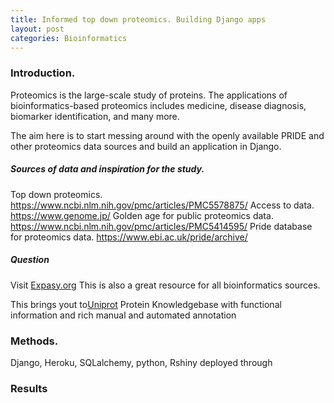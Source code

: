 ```yaml
---
title: Informed top down proteomics. Building Django apps
layout: post
categories: Bioinformatics
---
```


### Introduction.

Proteomics is the large-scale study of proteins. The applications of bioinformatics-based proteomics includes medicine, disease diagnosis, biomarker identification, and many more.

The aim here is to start messing around with the openly available PRIDE and other proteomics data sources and build an application in Django.

##### Sources of data and inspiration for the study.

Top down proteomics.
https://www.ncbi.nlm.nih.gov/pmc/articles/PMC5578875/
Access to data.
https://www.genome.jp/
Golden age for public proteomics data.
https://www.ncbi.nlm.nih.gov/pmc/articles/PMC5414595/
Pride database for proteomics data.
https://www.ebi.ac.uk/pride/archive/

##### Question

Visit [Expasy.org](https://www.expasy.org/)
This is also a great resource for all bioinformatics sources.

This brings yout to[Uniprot](https://www.uniprot.org/) Protein Knowledgebase with functional information and rich manual and automated annotation

### Methods.

Django, Heroku, SQLalchemy, python,
Rshiny deployed through

### Results
